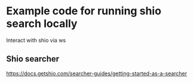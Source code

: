 # Example code for running shio search locally
Interact with shio via ws
## Shio searcher

https://docs.getshio.com/searcher-guides/getting-started-as-a-searcher

